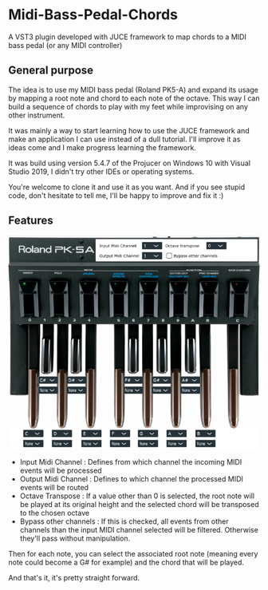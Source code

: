 # Midi-Bass-Pedal-Chords
A VST3 plugin developed with JUCE framework to map chords to a MIDI bass pedal (or any MIDI controller)

## General purpose
The idea is to use my MIDI bass pedal (Roland PK5-A) and expand its usage by mapping a root note and chord to each note of the octave. 
This way I can build a sequence of chords to play with my feet while improvising on any other instrument.


It was mainly a way to start learning how to use the JUCE framework and make an application I can use instead of a dull tutorial. 
I'll improve it as ideas come and I make progress learning the framework. 


It was build using version 5.4.7 of the Projucer on Windows 10 with Visual Studio 2019, I didn't try other IDEs or operating systems.


You're welcome to clone it and use it as you want. And if you see stupid code, don't hesitate to tell me, I'll be happy to improve and fix it :) 

## Features


![screenshot](./BassPedalVST.png "Screenshot")


* Input Midi Channel : Defines from which channel the incoming MIDI events will be processed
* Output Midi Channel : Defines to which channel the processed MIDI events will be routed
* Octave Transpose : If a value other than 0 is selected, the root note will be played at its original height and the selected chord will be transposed to the chosen octave
* Bypass other channels : If this is checked, all events from other channels than the input MIDI channel selected will be filtered. Otherwise they'll pass without manipulation.


Then for each note, you can select the associated root note (meaning every note could become a G# for example) and the chord that will be played.


And that's it, it's pretty straight forward.